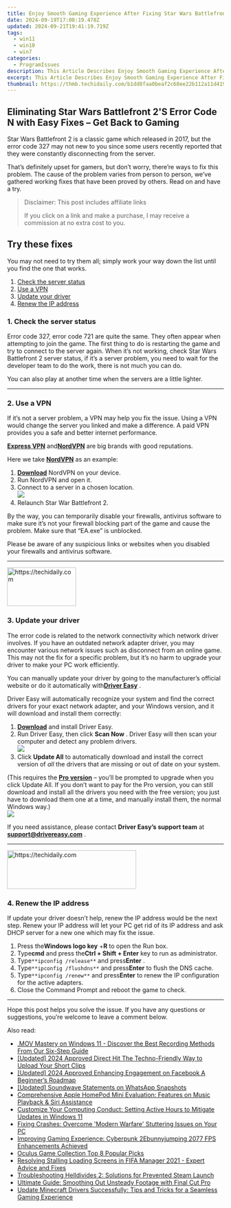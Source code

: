 ```yaml
---
title: Enjoy Smooth Gaming Experience After Fixing Star Wars Battlefront 2 Delays
date: 2024-09-19T17:08:19.478Z
updated: 2024-09-21T19:41:19.719Z
tags:
  - win11
  - win10
  - win7
categories:
  - ProgramIssues
description: This Article Describes Enjoy Smooth Gaming Experience After Fixing Star Wars Battlefront 2 Delays
excerpt: This Article Describes Enjoy Smooth Gaming Experience After Fixing Star Wars Battlefront 2 Delays
thumbnail: https://thmb.techidaily.com/b1dd8faa0beaf2c68ee22b112a11d419910d65751f8e67cea228594ebc93d2a9.jpg
---
```


## Eliminating Star Wars Battlefront 2'S Error Code N with Easy Fixes – Get Back to Gaming

Star Wars Battlefront 2 is a classic game which released in 2017, but the error code 327 may not new to you since some users recently reported that they were constantly disconnecting from the server.

 That’s definitely upset for gamers, but don’t worry, there’re ways to fix this problem. The cause of the problem varies from person to person, we’ve gathered working fixes that have been proved by others. Read on and have a try.

>  Disclaimer: This post includes affiliate links
>
>  If you click on a link and make a purchase, I may receive a commission at no extra cost to you.
>

## Try these fixes

 You may not need to try them all; simply work your way down the list until you find the one that works.

1. [Check the server status](https://tools.techidaily.com/drivereasy/download/)
2. [Use a VPN](https://tools.techidaily.com/drivereasy/download/)
3. [Update your driver](https://tools.techidaily.com/drivereasy/download/)
4. [Renew the IP address](https://tools.techidaily.com/drivereasy/download/)

### 1\. Check the server status

 Error code 327, error code 721 are quite the same. They often appear when attempting to join the game. The first thing to do is restarting the game and try to connect to the server again. When it’s not working, check Star Wars Battlefront 2 server status, if it’s a server problem, you need to wait for the developer team to do the work, there is not much you can do.

You can also play at another time when the servers are a little lighter.

---

### 2\. Use a VPN

 If it’s not a server problem, a VPN may help you fix the issue. Using a VPN would change the server you linked and make a difference. A paid VPN provides you a safe and better internet performance.

[**Express VPN**](https://tools.techidaily.com/drivereasy/download/) and[**NordVPN**](https://tools.techidaily.com/drivereasy/download/) are big brands with good reputations.

 Here we take **[NordVPN](https://tools.techidaily.com/drivereasy/download/)**  as an example:

1. **[Download](https://tools.techidaily.com/drivereasy/download/)**  NordVPN on your device.
2. Run NordVPN and open it.
3. Connect to a server in a chosen location.  
![](https://images.drivereasy.com/wp-content/uploads/2019/08/nord.jpg)
4. Relaunch Star War Battlefront 2.

 By the way, you can temporarily disable your firewalls, antivirus software to make sure it’s not your firewall blocking part of the game and cause the problem. Make sure that “EA.exe” is unblocked.

 Please be aware of any suspicious links or websites when you disabled your firewalls and antivirus software.

---

<!-- affiliate ads begin -->
<a href="https://25home.pxf.io/c/5597632/2148638/16836" target="_top" id="2148638">
  <img src="//a.impactradius-go.com/display-ad/16836-2148638" border="0" alt="https://techidaily.com" width="160" height="90"/>
</a>
<img height="0" width="0" src="https://25home.pxf.io/i/5597632/2148638/16836" style="position:absolute;visibility:hidden;" border="0" />
<!-- affiliate ads end -->

### 3\. Update your driver

 The error code is related to the network connectivity which network driver involves. If you have an outdated network adapter driver, you may encounter various network issues such as disconnect from an online game. This may not the fix for a specific problem, but it’s no harm to upgrade your driver to make your PC work efficiently.

 You can manually update your driver by going to the manufacturer’s official website or do it automatically with[**Driver Easy**](https://tools.techidaily.com/drivereasy/download/) .

 Driver Easy will automatically recognize your system and find the correct drivers for your exact network adapter, and your Windows version, and it will download and install them correctly:

1. **[Download](https://tools.techidaily.com/drivereasy/download/)** [](https://tools.techidaily.com/drivereasy/download/) and install Driver Easy.
2. Run Driver Easy, then click **Scan Now** . Driver Easy will then scan your computer and detect any problem drivers.  
![](https://images.drivereasy.com/wp-content/uploads/2020/08/Scan-now.jpg)
3. Click **Update All** to automatically download and install the correct version of _all_ the drivers that are missing or out of date on your system.  

 (This requires the **[Pro version](https://tools.techidaily.com/drivereasy/download/)**  – you’ll be prompted to upgrade when you click Update All. If you don’t want to pay for the Pro version, you can still download and install all the drivers you need with the free version; you just have to download them one at a time, and manually install them, the normal Windows way.)  
![](https://images.drivereasy.com/wp-content/uploads/2020/10/DE-PRO-VEGA-KILLER-NETWORKING.jpg)

 If you need assistance, please contact **Driver Easy’s support team** at [**support@drivereasy.com**](https://tools.techidaily.com/drivereasy/download/) .

---

<!-- affiliate ads begin -->
<a href="https://aligracehair.sjv.io/c/5597632/2006928/19272" target="_top" id="2006928">
  <img src="//a.impactradius-go.com/display-ad/19272-2006928" border="0" alt="https://techidaily.com" width="300" height="90"/>
</a>
<img height="0" width="0" src="https://aligracehair.sjv.io/i/5597632/2006928/19272" style="position:absolute;visibility:hidden;" border="0" />
<!-- affiliate ads end -->

### 4\. Renew the IP address

 If update your driver doesn’t help, renew the IP address would be the next step. Renew your IP address will let your PC get rid of its IP address and ask DHCP server for a new one which may fix the issue.

1. Press the**Windows logo key** +**R** to open the Run box.
2. Type**cmd** and press the**Ctrl + Shift + Enter** key to run as administrator.
3. Type`**ipconfig /release**` and press**Enter** .
4. Type`**ipconfig /flushdns**` and press**Enter** to flush the DNS cache.
5. Type`**ipconfig /renew**` and press**Enter** to renew the IP configuration for the active adapters.
6. Close the Command Prompt and reboot the game to check.

---

 Hope this post helps you solve the issue. If you have any questions or suggestions, you’re welcome to leave a comment below.

<ins class="adsbygoogle"
     style="display:block"
     data-ad-format="autorelaxed"
     data-ad-client="ca-pub-7571918770474297"
     data-ad-slot="1223367746"></ins>

<ins class="adsbygoogle"
     style="display:block"
     data-ad-client="ca-pub-7571918770474297"
     data-ad-slot="8358498916"
     data-ad-format="auto"
     data-full-width-responsive="true"></ins>

<span class="atpl-alsoreadstyle">Also read:</span>
<div><ul>
<li><a href="https://screen-activity-recording.techidaily.com/mov-mastery-on-windows-11-discover-the-best-recording-methods-from-our-six-step-guide/"><u>.MOV Mastery on Windows 11 - Discover the Best Recording Methods From Our Six-Step Guide</u></a></li>
<li><a href="https://facebook-video-footage.techidaily.com/updated-2024-approved-direct-hit-the-techno-friendly-way-to-upload-your-short-clips/"><u>[Updated] 2024 Approved Direct Hit The Techno-Friendly Way to Upload Your Short Clips</u></a></li>
<li><a href="https://facebook-video-files.techidaily.com/updated-2024-approved-enhancing-engagement-on-facebook-a-beginners-roadmap/"><u>[Updated] 2024 Approved Enhancing Engagement on Facebook A Beginner’s Roadmap</u></a></li>
<li><a href="https://extra-approaches.techidaily.com/updated-soundwave-statements-on-whatsapp-snapshots/"><u>[Updated] Soundwave Statements on WhatsApp Snapshots</u></a></li>
<li><a href="https://buynow-reviews.techidaily.com/comprehensive-apple-homepod-mini-evaluation-features-on-music-playback-and-siri-assistance/"><u>Comprehensive Apple HomePod Mini Evaluation: Features on Music Playback & Siri Assistance</u></a></li>
<li><a href="https://win11-tips.techidaily.com/customize-your-computing-conduct-setting-active-hours-to-mitigate-updates-in-windows-11/"><u>Customize Your Computing Conduct: Setting Active Hours to Mitigate Updates in Windows 11</u></a></li>
<li><a href="https://win-answers.techidaily.com/fixing-crashes-overcome-modern-warfare-stuttering-issues-on-your-pc/"><u>Fixing Crashes: Overcome 'Modern Warfare' Stuttering Issues on Your PC</u></a></li>
<li><a href="https://win-answers.techidaily.com/improving-gaming-experience-cyberpunk-2ebunnyjumping-2077-fps-enhancements-achieved/"><u>Improving Gaming Experience: Cyberpunk 2Ebunnyjumping 2077 FPS Enhancements Achieved</u></a></li>
<li><a href="https://extra-information.techidaily.com/oculus-game-collection-top-8-popular-picks/"><u>Oculus Game Collection Top 8 Popular Picks</u></a></li>
<li><a href="https://win-answers.techidaily.com/resolving-stalling-loading-screens-in-fifa-manager-2021-expert-advice-and-fixes/"><u>Resolving Stalling Loading Screens in FIFA Manager 2021 - Expert Advice and Fixes</u></a></li>
<li><a href="https://win-answers.techidaily.com/troubleshooting-helldivides-2-solutions-for-prevented-steam-launch/"><u>Troubleshooting Helldivides 2: Solutions for Prevented Steam Launch</u></a></li>
<li><a href="https://vp-tips.techidaily.com/ultimate-guide-smoothing-out-unsteady-footage-with-final-cut-pro/"><u>Ultimate Guide: Smoothing Out Unsteady Footage with Final Cut Pro</u></a></li>
<li><a href="https://win-answers.techidaily.com/update-minecraft-drivers-successfully-tips-and-tricks-for-a-seamless-gaming-experience/"><u>Update Minecraft Drivers Successfully: Tips and Tricks for a Seamless Gaming Experience</u></a></li>
</ul></div>

